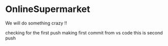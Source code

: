 # OnlineSupermarket
We will do something crazy !!

checking for the first push 
making first commit from vs code
this is second push